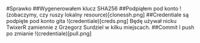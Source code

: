 ﻿#Sprawko
##Wygenerowałem klucz SHA256
##Podpiąłem pod konto
!(zobaczymy, czy ruszy lokalny resource)[clonessh.png]
##Credentiale są podpięte pod konto gita
!(credentiale)[creds.png]
Będę używał nicku TwixerR zamiennie z Grzegorz Surdziel w kilku miejscach.
##Commit I push po zmianie
!(credentiale)[pull.png]

